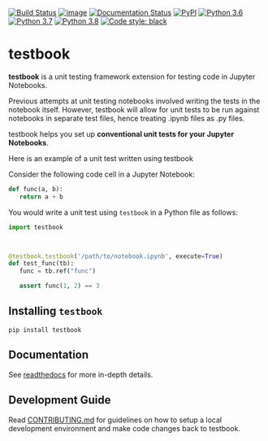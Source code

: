 [![Build Status](https://github.com/nteract/testbook/workflows/CI/badge.svg)](https://github.com/nteract/testbook/actions)
[![image](https://codecov.io/github/nteract/testbook/coverage.svg?branch=master)](https://codecov.io/github/nteract/testbook?branch=master)
[![Documentation Status](https://readthedocs.org/projects/test-book/badge/?version=latest)](https://test-book.readthedocs.io/en/latest/?badge=latest)
[![PyPI](https://img.shields.io/pypi/v/testbook.svg)](https://pypi.org/project/testbook/)
[![Python 3.6](https://img.shields.io/badge/python-3.6-blue.svg)](https://www.python.org/downloads/release/python-360/)
[![Python 3.7](https://img.shields.io/badge/python-3.7-blue.svg)](https://www.python.org/downloads/release/python-370/)
[![Python 3.8](https://img.shields.io/badge/python-3.8-blue.svg)](https://www.python.org/downloads/release/python-380/)
[![Code style: black](https://img.shields.io/badge/code%20style-black-000000.svg)](https://github.com/ambv/black)

# testbook

**testbook** is a unit testing framework extension for testing code in Jupyter Notebooks.

Previous attempts at unit testing notebooks involved writing the tests in the notebook itself.
However, testbook will allow for unit tests to be run against notebooks in separate test files,
hence treating .ipynb files as .py files.

testbook helps you set up **conventional unit tests for your Jupyter Notebooks**.

Here is an example of a unit test written using testbook

Consider the following code cell in a Jupyter Notebook:

```python
def func(a, b):
   return a + b
```

You would write a unit test using `testbook` in a Python file as follows:

```python
import testbook



@testbook.testbook('/path/to/notebook.ipynb', execute=True)
def test_func(tb):
   func = tb.ref("func")

   assert func(1, 2) == 3
```

## Installing `testbook`

```{code-block} bash
pip install testbook
```

## Documentation

See [readthedocs](https://test-book.readthedocs.io/en/latest/) for more in-depth details.

## Development Guide

Read [CONTRIBUTING.md](./CONTRIBUTING.md) for guidelines on how to setup a local development environment and make code changes back to testbook.
